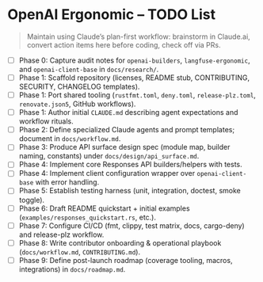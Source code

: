# OpenAI Ergonomic – TODO List

> Maintain using Claude’s plan-first workflow: brainstorm in Claude.ai, convert action items here before coding, check off via PRs.

- [ ] Phase 0: Capture audit notes for `openai-builders`, `langfuse-ergonomic`, and `openai-client-base` in `docs/research/`.
- [ ] Phase 1: Scaffold repository (licenses, README stub, CONTRIBUTING, SECURITY, CHANGELOG templates).
- [ ] Phase 1: Port shared tooling (`rustfmt.toml`, `deny.toml`, `release-plz.toml`, `renovate.json5`, GitHub workflows).
- [ ] Phase 1: Author initial `CLAUDE.md` describing agent expectations and workflow rituals.
- [ ] Phase 2: Define specialized Claude agents and prompt templates; document in `docs/workflow.md`.
- [ ] Phase 3: Produce API surface design spec (module map, builder naming, constants) under `docs/design/api_surface.md`.
- [ ] Phase 4: Implement core Responses API builders/helpers with tests.
- [ ] Phase 4: Implement client configuration wrapper over `openai-client-base` with error handling.
- [ ] Phase 5: Establish testing harness (unit, integration, doctest, smoke toggle).
- [ ] Phase 6: Draft README quickstart + initial examples (`examples/responses_quickstart.rs`, etc.).
- [ ] Phase 7: Configure CI/CD (fmt, clippy, test matrix, docs, cargo-deny) and release-plz workflow.
- [ ] Phase 8: Write contributor onboarding & operational playbook (`docs/workflow.md`, `CONTRIBUTING.md`).
- [ ] Phase 9: Define post-launch roadmap (coverage tooling, macros, integrations) in `docs/roadmap.md`.
